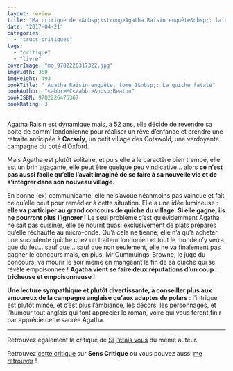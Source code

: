 ```yaml
---
layout: review
title: "Ma critique de «&nbsp;<strong>Agatha Raisin enquête&nbsp;: la quiche fatale</strong>&nbsp;» de <em><abbr>MC</abbr>&nbsp;Beaton</em>"
date: "2017-04-21"
categories: 
  - "trucs-critiques"
tags: 
  - "critique"
  - "livre"
coverImage: "mo_9782226317322.jpg"
imgWidth: 360
imgHeight: 493
bookTitle: " Agatha Raisin enquête, tome 1&nbsp;: La quiche fatale"
bookAuthor: "<abbr>MC</abbr>&nbsp;Beaton"
bookISBN: 9782226475367  
bookRating: 3
---
```


Agatha Raisin est dynamique mais, à 52 ans, elle décide de revendre sa boite de comm’ londonienne pour réaliser un rêve d’enfance et prendre une retraite anticipée à **Carsely**, un petit village des Cotswold, une verdoyante campagne du coté d’Oxford.

Mais Agatha est plutôt solitaire, et puis elle a le caractère bien trempé, elle est un brin agaçante, elle peut être quelque peu vindicative... alors **ce n’est pas aussi facile qu’elle l’avait imaginé de se faire à sa nouvelle vie et de s’intégrer dans son nouveau village**.

En bonne (ex) communicante, elle ne s’avoue néanmoins pas vaincue et fait ce qu’elle peut pour remédier à cette situation. Elle a une idée lumineuse : **elle va participer au grand concours de quiche du village. Si elle gagne, ils ne pourront plus l’ignorer !** Le seul problème c’est qu’évidemment Agatha ne sait pas cuisiner, elle se nourrit quasi exclusivement de plats préparés qu’elle réchauffe au micro-onde. Qu’à cela ne tienne, elle n’a qu’à acheter une succulente quiche chez un traiteur londonien et tout le monde n’y verra que du feu... sauf que... sauf que non seulement, elle ne va finalement pas gagner le concours mais, en plus, Mr Cummuings-Browne, le juge du concours, va mourir le soir même en mangeant la fin de sa quiche qui se révèle empoisonnée ! **Agatha vient se faire deux réputations d’un coup : tricheuse et empoisonneuse !**

**Une lecture sympathique et plutôt divertissante, à conseiller plus aux amoureux de la campagne anglaise qu’aux adaptes de polars** : l’intrigue est plutôt mince, et c’est plus l’ambiance, les décors, les personnages, et l’humour tout anglais qui font apprécier le roman, voire qui vous feront finir par apprécie cette sacrée Agatha.

* * *

Retrouvez également la critique de [Si j'étais vous](https://www.6x8.org/2016/12/ma-critique-de-si-jetais-vous-de-p-g-woodehouse/) du même auteur.

Retrouvez [cette critique](https://www.senscritique.com/livre/Agatha_Raisin_enquete_La_quiche_fatale/critique/126122431) sur **Sens Critique** où vous pouvez aussi [me retrouver](http://www.senscritique.com/Arnaud_Malon) !
